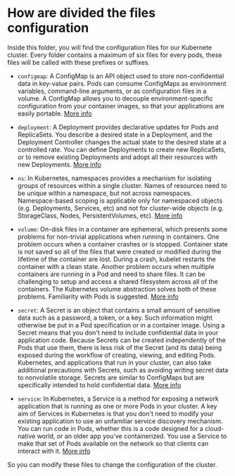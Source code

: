 # How are divided the files configuration

Inside this folder, you will find the configuration files for our Kubernete cluster. Every folder contains a maximum of six files for every pods, these files will be called with these prefixes or suffixes.

- `configmap`: A ConfigMap is an API object used to store non-confidential data in key-value pairs. Pods can consume ConfigMaps as environment variables, command-line arguments, or as configuration files in a volume.  A ConfigMap allows you to decouple environment-specific configuration from your container images, so that your applications are easily portable. [More info](https://kubernetes.io/docs/concepts/configuration/configmap/)
  
- `deployment`: A Deployment provides declarative updates for Pods and ReplicaSets.  You describe a desired state in a Deployment, and the Deployment Controller changes the actual state to the desired state at a controlled rate. You can define Deployments to create new ReplicaSets, or to remove existing Deployments and adopt all their resources with new Deployments. [More info](https://kubernetes.io/docs/concepts/workloads/controllers/deployment/)
  
- `ns`: In Kubernetes, namespaces provides a mechanism for isolating groups of resources within a single cluster. Names of resources need to be unique within a namespace, but not across namespaces. Namespace-based scoping is applicable only for namespaced objects (e.g. Deployments, Services, etc) and not for cluster-wide objects (e.g. StorageClass, Nodes, PersistentVolumes, etc). [More info](https://kubernetes.io/docs/concepts/overview/working-with-objects/namespaces/)
  
- `volume`: On-disk files in a container are ephemeral, which presents some problems for non-trivial applications when running in containers. One problem occurs when a container crashes or is stopped. Container state is not saved so all of the files that were created or modified during the lifetime of the container are lost. During a crash, kubelet restarts the container with a clean state. Another problem occurs when multiple containers are running in a Pod and need to share files. It can be challenging to setup and access a shared filesystem across all of the containers. The Kubernetes volume abstraction solves both of these problems. Familiarity with Pods is suggested. [More info](https://kubernetes.io/docs/concepts/storage/volumes/)
  
- `secret`: A Secret is an object that contains a small amount of sensitive data such as a password, a token, or a key. Such information might otherwise be put in a Pod specification or in a container image. Using a Secret means that you don't need to include confidential data in your application code.
Because Secrets can be created independently of the Pods that use them, there is less risk of the Secret (and its data) being exposed during the workflow of creating, viewing, and editing Pods. Kubernetes, and applications that run in your cluster, can also take additional precautions with Secrets, such as avoiding writing secret data to nonvolatile storage.
Secrets are similar to ConfigMaps but are specifically intended to hold confidential data. [More info](https://kubernetes.io/docs/concepts/configuration/secret/)

- `service`: In Kubernetes, a Service is a method for exposing a network application that is running as one or more Pods in your cluster.
A key aim of Services in Kubernetes is that you don't need to modify your existing application to use an unfamiliar service discovery mechanism. You can run code in Pods, whether this is a code designed for a cloud-native world, or an older app you've containerized. You use a Service to make that set of Pods available on the network so that clients can interact with it. [More info](https://kubernetes.io/docs/concepts/services-networking/service/)

So you can modify these files to change the configuration of the cluster.
